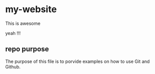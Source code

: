 # my-website

This is awesome 

yeah
!!! 

## repo purpose

The purpose of this file is to porvide examples on how to use Git and Github.
